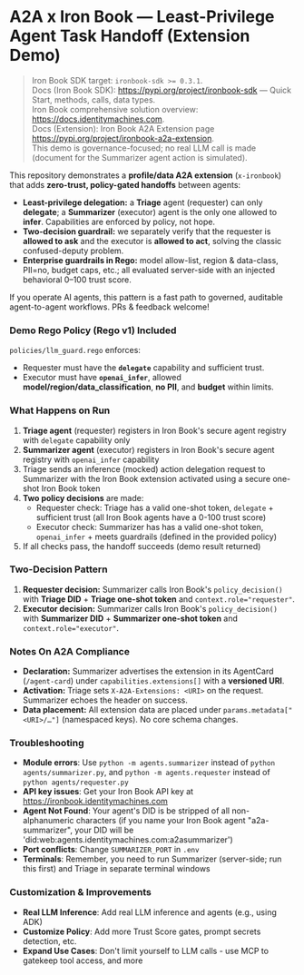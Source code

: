 # A2A x Iron Book — Least-Privilege Agent Task Handoff (Extension Demo)

> Iron Book SDK target: `ironbook-sdk >= 0.3.1`.  
> Docs (Iron Book SDK): https://pypi.org/project/ironbook-sdk — Quick Start, methods, calls, data types.  
> Iron Book comprehensive solution overview: https://docs.identitymachines.com.  
> Docs (Extension): Iron Book A2A Extension page https://pypi.org/project/ironbook-a2a-extension.  
> This demo is governance-focused; no real LLM call is made (document for the Summarizer agent action is simulated).

This repository demonstrates a **profile/data A2A extension** (`x-ironbook`) that adds **zero-trust, policy-gated handoffs** between agents:

- **Least-privilege delegation:** a **Triage** agent (requester) can only **delegate**; a **Summarizer** (executor) agent is the only one allowed to **infer**. Capabilities are enforced by policy, not hope.
- **Two-decision guardrail:** we separately verify that the requester is **allowed to ask** and the executor is **allowed to act**, solving the classic confused-deputy problem.
- **Enterprise guardrails in Rego:** model allow-list, region & data-class, PII=no, budget caps, etc.; all evaluated server-side with an injected behavioral 0–100 trust score.

If you operate AI agents, this pattern is a fast path to governed, auditable agent-to-agent workflows. PRs & feedback welcome!

### Demo Rego Policy (Rego v1) Included
`policies/llm_guard.rego` enforces:
- Requester must have the **`delegate`** capability and sufficient trust.
- Executor must have **`openai_infer`**, allowed **model/region/data_classification**, **no PII**, and **budget** within limits.

### What Happens on Run
1. **Triage agent** (requester) registers in Iron Book's secure agent registry with `delegate` capability only
2. **Summarizer agent** (executor) registers in Iron Book's secure agent registry with `openai_infer` capability
3. Triage sends an inference (mocked) action delegation request to Summarizer with the Iron Book extension activated using a secure one-shot Iron Book token
4. **Two policy decisions** are made:
   - Requester check: Triage has a valid one-shot token, `delegate` + sufficient trust (all Iron Book agents have a 0-100 trust score)
   - Executor check: Summarizer has has a valid one-shot token, `openai_infer` + meets guardrails (defined in the provided policy)
5. If all checks pass, the handoff succeeds (demo result returned)

### Two-Decision Pattern
1) **Requester decision:** Summarizer calls Iron Book's `policy_decision()` with **Triage DID** + **Triage one-shot token** and `context.role="requester"`.  
2) **Executor decision:** Summarizer calls Iron Book's `policy_decision()` with **Summarizer DID** + **Summarizer one-shot token** and `context.role="executor"`.

### Notes On A2A Compliance
- **Declaration:** Summarizer advertises the extension in its AgentCard (`/agent-card`) under `capabilities.extensions[]` with a **versioned URI**.
- **Activation:** Triage sets `X-A2A-Extensions: <URI>` on the request. Summarizer echoes the header on success.
- **Data placement:** All extension data are placed under `params.metadata["<URI>/…"]` (namespaced keys). No core schema changes.

### Troubleshooting
- **Module errors**: Use `python -m agents.summarizer` instead of `python agents/summarizer.py`, and `python -m agents.requester` instead of `python agents/requester.py`
- **API key issues**: Get your Iron Book API key at https://ironbook.identitymachines.com
- **Agent Not Found**: Your agent's DID is be stripped of all non-alphanumeric characters (if you name your Iron Book agent "a2a-summarizer", your DID will be 'did:web:agents.identitymachines.com:a2asummarizer')
- **Port conflicts**: Change `SUMMARIZER_PORT` in `.env`
- **Terminals**: Remember, you need to run Summarizer (server-side; run this first) and Triage in separate terminal windows

### Customization & Improvements
- **Real LLM Inference**: Add real LLM inference and agents (e.g., using ADK)
- **Customize Policy**: Add more Trust Score gates, prompt secrets detection, etc.
- **Expand Use Cases**: Don't limit yourself to LLM calls - use MCP to gatekeep tool access, and more
